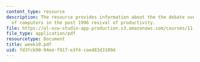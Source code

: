 ```yaml
---
content_type: resource
description: The resource provides information about the the debate over the role
  of computers in the post 1996 revival of productivity.
file: https://ol-ocw-studio-app-production.s3.amazonaws.com/courses/11-128-information-technology-and-the-labor-market-spring-2005/fd3fcb9094eef917e3f4caed83d3109d_week10.pdf
file_type: application/pdf
resourcetype: Document
title: week10.pdf
uid: fd3fcb90-94ee-f917-e3f4-caed83d3109d
---
```


